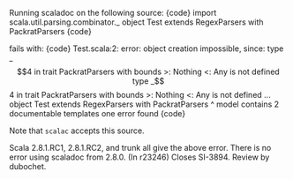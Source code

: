 Running scaladoc on the following source:
{code}
import scala.util.parsing.combinator._
object Test extends RegexParsers with PackratParsers
{code}

fails with:
{code}
Test.scala:2: error: object creation impossible, since:
type _$$4 in trait PackratParsers with bounds >: Nothing <: Any is not defined
type _$$4 in trait PackratParsers with bounds >: Nothing <: Any is not defined
...
object Test extends RegexParsers with PackratParsers
       ^
model contains 2 documentable templates
one error found
{code}

Note that `scalac` accepts this source.

Scala 2.8.1.RC1, 2.8.1.RC2, and trunk all give the above error.  There is no error using scaladoc from 2.8.0.
(In r23246) Closes SI-3894. Review  by dubochet.
